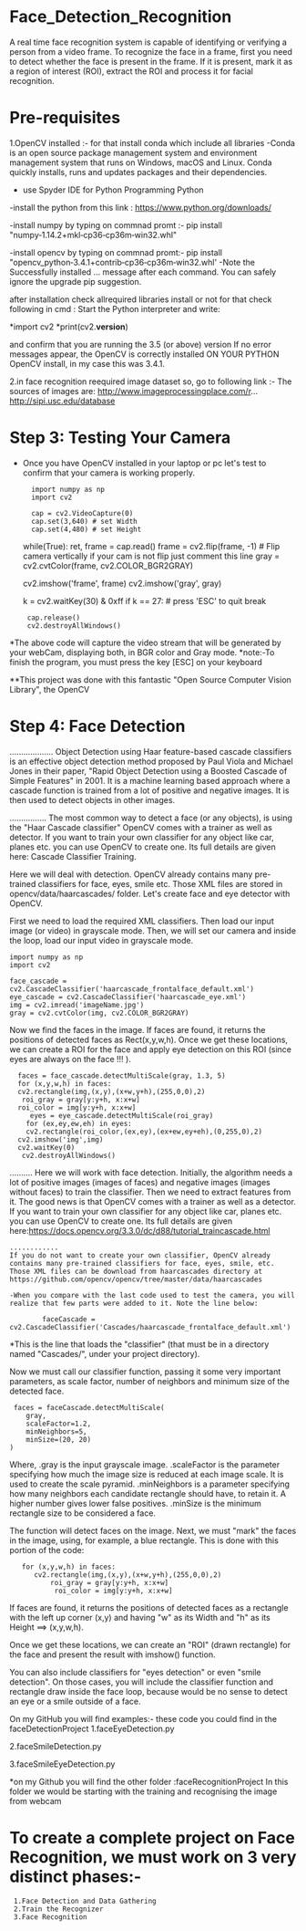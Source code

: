 # Face_Detection_Recognition


A real time face recognition system is capable of identifying or verifying a person from a video frame. To recognize the face in a frame, first you need to detect whether the face is present in the frame. If it is present, mark it as a region of interest (ROI), extract the ROI and process it for facial recognition.
 
 
# Pre-requisites
1.OpenCV installed :- for that install conda which include all libraries 
  -Conda is an open source package management system and environment management system that runs on Windows, macOS and Linux. Conda quickly     installs, runs and updates packages and their dependencies. 
  -   use Spyder IDE for Python Programming Python 
  
  -install the python from this link :   https://www.python.org/downloads/
  
  -install numpy by typing on commnad promt :- pip install "numpy‑1.14.2+mkl‑cp36‑cp36m‑win32.whl"
  
  -install opencv by typing on commnad promt:- pip install "opencv_python‑3.4.1+contrib‑cp36‑cp36m‑win32.whl'
  -Note the Successfully installed … message after each command. You can safely ignore the upgrade pip suggestion.
  
  after installation check allrequired libraries install or not for that check following in cmd :
  Start the Python interpreter and write:
  
 *import cv2
*print(cv2.__version__)
 
and confirm that you are running the 3.5 (or above) version
If no error messages appear, the OpenCV is correctly installed ON YOUR PYTHON 
OpenCV install, in my case this was 3.4.1.
  
  2.in face recognition reequired image dataset so, go to following link :-
  The sources of images are:
http://www.imageprocessingplace.com/r...
http://sipi.usc.edu/database
# Step 3: Testing Your Camera
* Once you have OpenCV installed in your laptop or  pc  let's test to confirm that your camera is working properly.
 
        import numpy as np
        import cv2

        cap = cv2.VideoCapture(0)
        cap.set(3,640) # set Width
        cap.set(4,480) # set Height
 
    while(True):
    ret, frame = cap.read()
    frame = cv2.flip(frame, -1) # Flip camera vertically if your cam is not flip just comment this line 
    gray = cv2.cvtColor(frame, cv2.COLOR_BGR2GRAY)
    
    cv2.imshow('frame', frame)
    cv2.imshow('gray', gray)
    
    k = cv2.waitKey(30) & 0xff
    if k == 27: # press 'ESC' to quit
        break

       cap.release()
       cv2.destroyAllWindows()
       
*The above code will capture the video stream that will be generated by your webCam, displaying both, in BGR color and Gray mode.
*note:-To finish the program, you must press the key [ESC] on your keyboard

**This project was done with this fantastic "Open Source Computer Vision Library", the OpenCV

# Step 4: Face Detection
...................
Object Detection using Haar feature-based cascade classifiers is an effective object detection method proposed by Paul Viola and Michael Jones in their paper, "Rapid Object Detection using a Boosted Cascade of Simple Features" in 2001. It is a machine learning based approach where a cascade function is trained from a lot of positive and negative images. It is then used to detect objects in other images.

 ................
The most common way to detect a face (or any objects), is using the "Haar Cascade classifier"
OpenCV comes with a trainer as well as detector. If you want to train your own classifier for any object like car, planes etc. you can use OpenCV to create one. Its full details are given here: Cascade Classifier Training.

Here we will deal with detection. OpenCV already contains many pre-trained classifiers for face, eyes, smile etc. Those XML files are stored in opencv/data/haarcascades/ folder. Let's create face and eye detector with OpenCV.

First we need to load the required XML classifiers. Then load our input image (or video) in grayscale mode.
Then, we will set our camera and inside the loop, load our input video in grayscale mode.
  
  
    import numpy as np
    import cv2
    
    face_cascade = cv2.CascadeClassifier('haarcascade_frontalface_default.xml')
    eye_cascade = cv2.CascadeClassifier('haarcascade_eye.xml')
    img = cv2.imread('imageName.jpg')
    gray = cv2.cvtColor(img, cv2.COLOR_BGR2GRAY)
    
  Now we find the faces in the image. If faces are found, it returns the positions of detected faces as Rect(x,y,w,h). Once we get these   locations, we can create a ROI for the face and apply eye detection on this ROI (since eyes are always on the face !!! ).

      faces = face_cascade.detectMultiScale(gray, 1.3, 5)
      for (x,y,w,h) in faces:
      cv2.rectangle(img,(x,y),(x+w,y+h),(255,0,0),2)
       roi_gray = gray[y:y+h, x:x+w]
      roi_color = img[y:y+h, x:x+w]
         eyes = eye_cascade.detectMultiScale(roi_gray)
        for (ex,ey,ew,eh) in eyes:
        cv2.rectangle(roi_color,(ex,ey),(ex+ew,ey+eh),(0,255,0),2)
      cv2.imshow('img',img)
      cv2.waitKey(0)
       cv2.destroyAllWindows()
       
       
   ..........
    Here we will work with face detection. Initially, the algorithm needs a lot of positive images (images of faces) and negative images (images without faces) to train the classifier. Then we need to extract features from it. The good news is that OpenCV comes with a trainer as well as a detector. If you want to train your own classifier for any object like car, planes etc. you can use OpenCV to create one. Its full details are given here:https://docs.opencv.org/3.3.0/dc/d88/tutorial_traincascade.html
    
    ............
    If you do not want to create your own classifier, OpenCV already contains many pre-trained classifiers for face, eyes, smile, etc. Those XML files can be download from haarcascades directory at https://github.com/opencv/opencv/tree/master/data/haarcascades
    
    -When you compare with the last code used to test the camera, you will realize that few parts were added to it. Note the line below:

            faceCascade = cv2.CascadeClassifier('Cascades/haarcascade_frontalface_default.xml')
 
 *This is the line that loads the "classifier" (that must be in a directory named "Cascades/", under your project directory).
 

Now we must call our classifier function, passing it some very important parameters, as scale factor, number of neighbors and minimum size of the detected face. 

     faces = faceCascade.detectMultiScale(
        gray,     
        scaleFactor=1.2,
        minNeighbors=5,     
        minSize=(20, 20)
    )
    
    
 Where,
.gray is the input grayscale image.
.scaleFactor is the parameter specifying how much the image size is reduced at each image scale. It is used to create the scale pyramid.
.minNeighbors is a parameter specifying how many neighbors each candidate rectangle should have, to retain it. A higher number gives           lower false positives.
.minSize is the minimum rectangle size to be considered a face.





The function will detect faces on the image. Next, we must "mark" the faces in the image, using, for example, a blue rectangle. This is done with this portion of the code:

       for (x,y,w,h) in faces:
          cv2.rectangle(img,(x,y),(x+w,y+h),(255,0,0),2)
              roi_gray = gray[y:y+h, x:x+w]
               roi_color = img[y:y+h, x:x+w] 
               
               
               
               
 If faces are found, it returns the positions of detected faces as a rectangle with the left up corner (x,y)
 and having "w" as its Width and "h" as its Height ==> (x,y,w,h). 

Once we get these locations, we can create an "ROI" (drawn rectangle) for the face and present the result with imshow() function.

You can also include classifiers for "eyes detection" or even "smile detection". On those cases, you will include the classifier function and rectangle draw inside the face loop, because would be no sense to detect an eye or a smile outside of a face.

On my GitHub you will find  examples:-
these code you could find in the faceDetectionProject
1.faceEyeDetection.py

2.faceSmileDetection.py

3.faceSmileEyeDetection.py
 
 
 *on my Github you will find the other folder :faceRecognitionProject
 In this folder we would be starting with the training and recognising the image from webcam 

 
 
# To create a complete project on Face Recognition, we must work on 3 very distinct phases:-

     1.Face Detection and Data Gathering
     2.Train the Recognizer
     3.Face Recognition
 



